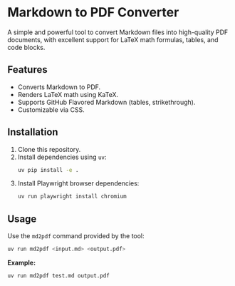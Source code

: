 # Markdown to PDF Converter

A simple and powerful tool to convert Markdown files into high-quality PDF documents, with excellent support for LaTeX math formulas, tables, and code blocks.

## Features

- Converts Markdown to PDF.
- Renders LaTeX math using KaTeX.
- Supports GitHub Flavored Markdown (tables, strikethrough).
- Customizable via CSS.

## Installation

1. Clone this repository.
2. Install dependencies using `uv`:
    ```bash
    uv pip install -e .
    ```
3. Install Playwright browser dependencies:
    ```bash
    uv run playwright install chromium
    ```

## Usage

Use the `md2pdf` command provided by the tool:

```bash
uv run md2pdf <input.md> <output.pdf>
```

**Example:**
```bash
uv run md2pdf test.md output.pdf
```